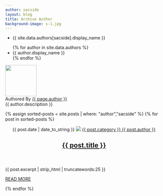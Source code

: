```yaml
---
author: sacside
layout: blog
title: Archive Author
background-image: s-1.jpg
---
```


<div class="clearfix"></div>

<ul>
	<li>
		{{ site.data.authors[sacside].display_name }}
	</li>
</ul>

<ul>
    {% for author in site.data.authors %}
    <li>
        {{ author.display_name }}
    </li>
    {% endfor %}
</ul>

<!--author box-->
<div class="author-box"> <img alt="" src="{{ site.baseurl }}/img/team/{{ author.avatar }}"  class="avatar " height="100" width="100">
	<div class="author-box-title"> Authored By <a href="{{ site.baseurl }}/author/{{ page.author }}/" rel="author">{{ page.author }}</a> </div>
	<div class="author-description"> {{ author.description }} </div>
	<div class="author_social"> </div>
</div>
<!--/author box-->



<div class="clearfix"></div>

{% assign sorted-posts = site.posts | where: "author","sacside" %}
{% for post in sorted-posts %}

<!--article-->
<article class="col-md-12 wow fadeInUp">
  <header class="entry-header"> <span class="date-article"><i class="fas fa-calendar-alt"></i> {{ post.date | date_to_string }}</span> <a href="{{post.url}}"><img src="/img/post/{{ post.image }}" class="img-responsive"></a> <span class="byline"><span class="author vcard"><a href="{{ site.baseurl }}/category/{{ post.category }}/"><i class="fas fa-folder-open"></i> {{ post.category }}</a><a href="#"><i class="fas fa-user"></i> {{ post.author }}</a> </span></span> <a href="{{post.url}}">
    <h2>{{ post.title }}</h2>
    </a></header>
  <p>{{ post.excerpt | strip_html | truncatewords:25 }}</p>
  <a class="btn  readmore-btn" href="{{post.url}}">READ MORE</a>
</article>
<!--/article-->

{% endfor %}

